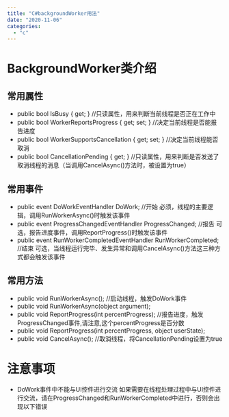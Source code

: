 ```yaml
---
title: "C#backgroundWorker用法"
date: "2020-11-06"
categories: 
  - "c"
---
```


# BackgroundWorker类介绍

## 常用属性

- public bool IsBusy { get; } //只读属性，用来判断当前线程是否正在工作中
- public bool WorkerReportsProgress { get; set; } //决定当前线程是否能报告进度
- public bool WorkerSupportsCancellation { get; set; } //决定当前线程能否取消
- public bool CancellationPending { get; } //只读属性，用来判断是否发送了取消线程的消息（当调用CancelAsync()方法时，被设置为true）

## 常用事件

- public event DoWorkEventHandler DoWork; //开始 必须，线程的主要逻辑，调用RunWorkerAsync()时触发该事件
- public event ProgressChangedEventHandler ProgressChanged; //报告 可选，报告进度事件，调用ReportProgress()时触发该事件
- public event RunWorkerCompletedEventHandler RunWorkerCompleted; //结束 可选，当线程运行完毕、发生异常和调用CancelAsync()方法这三种方式都会触发该事件

## 常用方法

- public void RunWorkerAsync(); //启动线程，触发DoWork事件
- public void RunWorkerAsync(object argument);
- public void ReportProgress(int percentProgress); //报告进度，触发ProgressChanged事件,请注意,这个percentProgress是百分数
- public void ReportProgress(int percentProgress, object userState);
- public void CancelAsync(); //取消线程，将CancellationPending设置为true

# 注意事项

- DoWork事件中不能与UI控件进行交流 如果需要在线程处理过程中与UI控件进行交流，请在ProgressChanged和RunWorkerCompleted中进行，否则会出现以下错误
